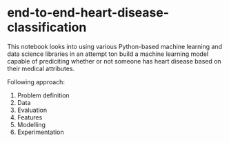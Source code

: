 # end-to-end-heart-disease-classification
This notebook looks into using various Python-based machine learning and data science libraries in an attempt ton build a machine learning model capable of prediciting whether or not someone has heart disease based on their medical attributes.

Following approach:
1. Problem definition
2. Data
3. Evaluation
4. Features
5. Modelling
6. Experimentation
